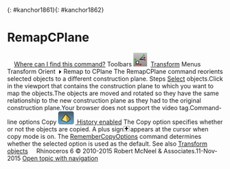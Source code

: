 ---
---

{: #kanchor1861}{: #kanchor1862}
# RemapCPlane
 [![images/transparent.gif](images/transparent.gif)Where can I find this command?](javascript:void(0);) Toolbars
![images/remapcplane.png](images/remapcplane.png) [Transform](transform-toolbar.html) 
Menus
Transform
Orient![images/menuarrow.gif](images/menuarrow.gif)
Remap to CPlane
The RemapCPlane command reorients selected objects to a different construction plane.
Steps
 [Select](select-objects.html) objects.Click in the viewport that contains the construction plane to which you want to map the objects.The objects are moved and rotated so they have the same relationship to the new construction plane as they had to the original construction plane.Your browser does not support the video tag.Command-line options
Copy
![images/history-tag.png](images/history-tag.png) [&#160;History enabled](historyenabled.html) 
The Copy option specifies whether or not the objects are copied. A plus sign![images/copyplus.png](images/copyplus.png)appears at the cursor when copy mode is on.
The [RememberCopyOptions](remembercopyoptions.html) command determines whether the selected option is used as the default.
See also
 [Transform objects](sak-transform.html) 
&#160;
&#160;
Rhinoceros 6 © 2010-2015 Robert McNeel &amp; Associates.11-Nov-2015
 [Open topic with navigation](remapcplane.html) 

